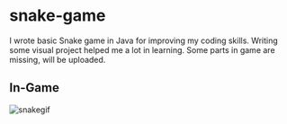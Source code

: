# snake-game
I wrote basic Snake game in Java for improving my coding skills. Writing some visual project helped me a lot in learning. Some parts in game are missing, will be uploaded.

## In-Game
![snakegif](https://user-images.githubusercontent.com/76682003/128084193-55f3073c-7275-415d-8752-9bc5d57256b7.gif)
